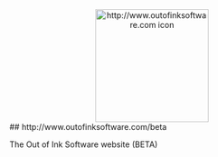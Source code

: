 <a name="logo"/>
<div align="center">
<a href="http://www.outofinksoftware.com" target="_blank">
<img src="https://raw.github.com/outofink/outofinksoftware.com/beta/icon.png" alt="http://www.outofinksoftware.com icon" width="200" height="200"></img>
</a>
</div>

<a name="http://www.outofinksoftware.com/beta"/>
## http://www.outofinksoftware.com/beta

The Out of Ink Software website (BETA)

